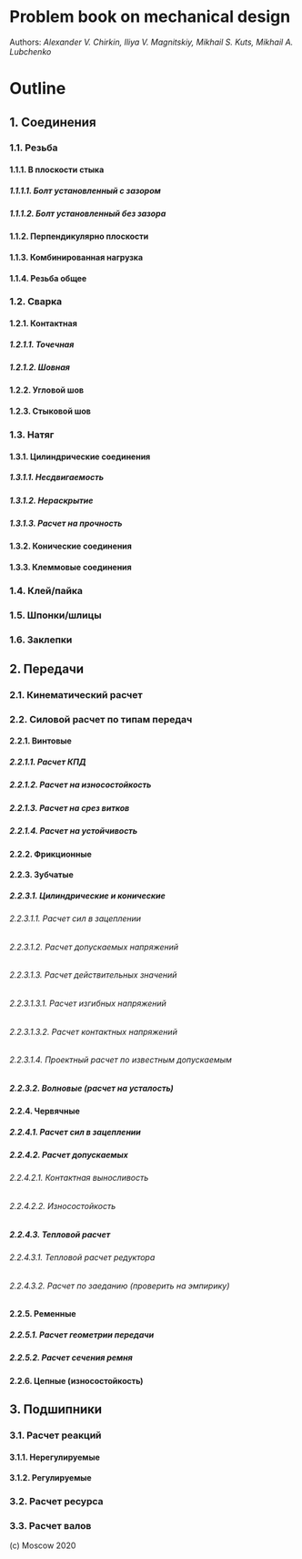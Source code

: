 # Problem book on mechanical design

Authors: *Alexander V. Chirkin, Iliya V. Magnitskiy, Mikhail S. Kuts,  Mikhail A. Lubchenko*

# Outline
## 1.	Соединения
### 1.1.	Резьба
#### 1.1.1.	 В плоскости стыка
##### 1.1.1.1.	Болт установленный с зазором
##### 1.1.1.2.	Болт установленный без зазора
#### 1.1.2.	 Перпендикулярно плоскости
#### 1.1.3.	 Комбинированная нагрузка
#### 1.1.4.  Резьба общее
### 1.2.	Сварка
#### 1.2.1.	 Контактная
##### 1.2.1.1.	Точечная 
##### 1.2.1.2.	Шовная
#### 1.2.2.	 Угловой шов
#### 1.2.3.	 Стыковой шов
### 1.3.	Натяг
#### 1.3.1.	 Цилиндрические соединения
##### 1.3.1.1.	Несдвигаемость
##### 1.3.1.2.	Нераскрытие
##### 1.3.1.3.	Расчет на прочность
#### 1.3.2.	 Конические соединения
#### 1.3.3.	 Клеммовые соединения
### 1.4.	Клей/пайка
### 1.5.	Шпонки/шлицы
### 1.6.	Заклепки
## 2.	Передачи
### 2.1.	Кинематический расчет
### 2.2.	Силовой расчет по типам передач
#### 2.2.1.	Винтовые
##### 2.2.1.1.	Расчет КПД
##### 2.2.1.2.	Расчет на износостойкость
##### 2.2.1.3.	Расчет на срез витков
##### 2.2.1.4.	Расчет на устойчивость
#### 2.2.2.	Фрикционные
#### 2.2.3.	Зубчатые
##### 2.2.3.1.	 Цилиндрические и конические
###### 2.2.3.1.1.	Расчет сил в зацеплении
###### 2.2.3.1.2.	Расчет допускаемых напряжений
###### 2.2.3.1.3.	Расчет действительных значений
###### 2.2.3.1.3.1.	Расчет изгибных напряжений
###### 2.2.3.1.3.2.	Расчет контактных напряжений
###### 2.2.3.1.4.	Проектный расчет по известным допускаемым
##### 2.2.3.2.	Волновые (расчет на усталость)
#### 2.2.4.	Червячные
##### 2.2.4.1.	Расчет сил в зацеплении
##### 2.2.4.2.	Расчет допускаемых
###### 2.2.4.2.1.	Контактная выносливость
###### 2.2.4.2.2.	Износостойкость
##### 2.2.4.3.	Тепловой расчет
###### 2.2.4.3.1.	Тепловой расчет редуктора
###### 2.2.4.3.2.	Расчет по заеданию (проверить на эмпирику)
#### 2.2.5.	Ременные 
##### 2.2.5.1.	Расчет геометрии передачи
##### 2.2.5.2.	Расчет сечения ремня
#### 2.2.6.	 Цепные (износостойкость)
## 3.	Подшипники
### 3.1.	Расчет реакций
#### 3.1.1.	Нерегулируемые
#### 3.1.2.	Регулируемые
### 3.2.	Расчет ресурса
### 3.3.	Расчет валов


(c) Moscow 2020
